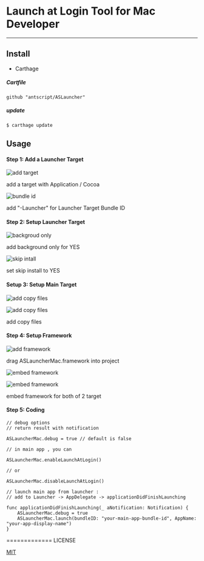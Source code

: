 # Launch at Login Tool for Mac Developer
--------------

## Install
* Carthage

##### Cartfile
```
github "antscript/ASLauncher" 
```

##### update
```
$ carthage update
```

## Usage
#### **Step 1**: Add a Launcher Target

![add target](https://github.com/antscript/ASLauncherMac/raw/master/images/add_target.png)

add a target with Application / Cocoa

![bundle id](https://github.com/antscript/ASLauncherMac/raw/master/images/bundle_id.png)

add "-Launcher" for Launcher Target Bundle ID

#### **Step 2**: Setup Launcher Target

![backgroud only](https://github.com/antscript/ASLauncherMac/raw/master/images/background_only.png)

add background only for YES

![skip intall](https://github.com/antscript/ASLauncherMac/raw/master/images/skip_install.png)

set skip install to YES

#### **Setup 3**: Setup Main Target

![add copy files](https://github.com/antscript/ASLauncherMac/raw/master/images/add_copy_1.png)

![add copy files](https://github.com/antscript/ASLauncherMac/raw/master/images/add_copy_files.png)

add copy files


#### **Step 4**: Setup Framework

![add framework](https://github.com/antscript/ASLauncherMac/raw/master/images/add_framework.png)

drag ASLauncherMac.framework into project

![embed framework](https://github.com/antscript/ASLauncherMac/raw/master/images/embed_framework.png)

![embed framework](https://github.com/antscript/ASLauncherMac/raw/master/images/embed_framework2.png)

embed framework for both of 2 target

#### **Step 5**: Coding
```
// debug options
// return result with notification

ASLauncherMac.debug = true // default is false
```

```
// in main app , you can

ASLauncherMac.enableLaunchAtLogin()

// or

ASLauncherMac.disableLaunchAtLogin()

```

```
// launch main app from launcher : 
// add to Launcher -> AppDelegate -> applicationDidFinishLaunching

func applicationDidFinishLaunching(_ aNotification: Notification) {
    ASLauncherMac.debug = true
    ASLauncherMac.launch(bundleID: "your-main-app-bundle-id", AppName: "your-app-display-name")
}
```

=============
LICENSE

[MIT](https://github.com/antscript/ASLauncherMac/blob/master/LICENSE)